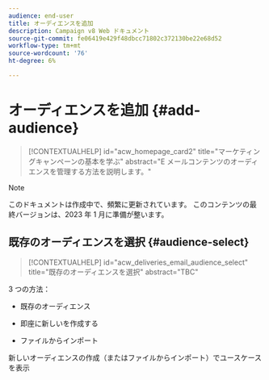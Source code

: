 ```yaml
---
audience: end-user
title: オーディエンスを追加
description: Campaign v8 Web ドキュメント
source-git-commit: fe06419e429f48dbcc71802c372130be22e68d52
workflow-type: tm+mt
source-wordcount: '76'
ht-degree: 6%

---
```


# オーディエンスを追加 {#add-audience}

>[!CONTEXTUALHELP]
>id="acw_homepage_card2"
>title="マーケティングキャンペーンの基本を学ぶ"
>abstract="E メールコンテンツのオーディエンスを管理する方法を説明します。"

>[!NOTE]
>
>このドキュメントは作成中で、頻繁に更新されています。 このコンテンツの最終バージョンは、2023 年 1 月に準備が整います。

<!--
Audience only created for the delivery, not available later-->

## 既存のオーディエンスを選択 {#audience-select}

>[!CONTEXTUALHELP]
>id="acw_deliveries_email_audience_select"
>title="既存のオーディエンスを選択"
>abstract="TBC"

3 つの方法：
* 既存のオーディエンス

<!--
Campaign or AEP Audiences
-->
* 即座に新しいを作成する

<!--
query like AEP segment builder (same component with campaign data)
-->
* ファイルからインポート

新しいオーディエンスの作成（またはファイルからインポート）でユースケースを表示

<!--
control groups like acc: exract, random, based on attribute
-->